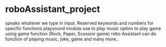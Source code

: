 # roboAssistant_project
speaks whatever we type in input.
Reserved keywords and numbers for specific functions
playsound module use to play music
option to play game using game function (Rock, Paper, Scessior game)
robo Assistant can do function of playing music, joke, game and many more..
